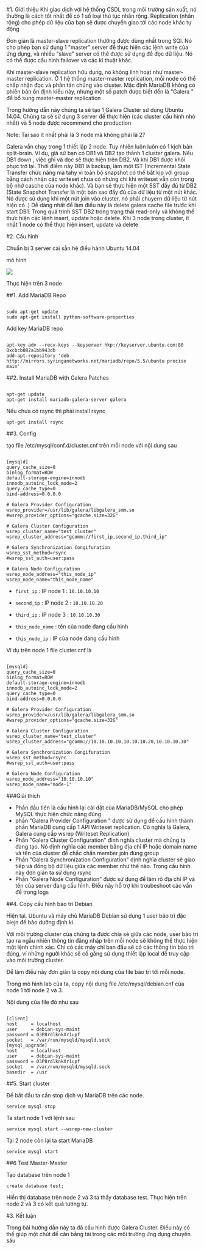 ﻿#1. Giới thiệu
Khi giao dịch với hệ thống  CSDL trong môi trường sản xuất, nó thường là cách tốt nhất để có 1 số loại thủ tục nhân rộng. Replication (nhân rộng) cho phép dữ liệu của bạn sẽ được chuyển giao tới các node khác tự động 

Đơn giản là master-slave replication thường được dùng nhất trong SQl. Nó cho phép bạn sử dụng 1 "master" server để thực hiện các lệnh write của ứng dụng, và nhiều "slave" server có thể được sử dụng để đọc dữ liệu. Nó có thể được cấu hình failover và các kĩ thuật khác.

Khi master-slave replication hữu dụng, nó không linh hoạt như master-master replication. Ở 1 hệ thống master-master replication, mỗi node có thể chấp nhận đọc và phân tán chúng vào cluster. Mặc định MariaDB không có phiên bản ổn định kiểu này, nhưng một số patch được biết đến là "Galera "  để bổ sung master-master replication

Trong hướng dẫn này chúng ta sẽ tạo 1 Galera Cluster sử dụng Ubuntu 14.04. 
Chúng ta sẽ sử dụng 3 server để thực hiện (các cluster cấu hình nhỏ nhất) và 5 node được recommend cho production

Note: Tại sao ít nhất phải là 3 node mà không phải là 2?

Galera vẫn chạy trong 1 thiết lập 2 node. Tuy nhiên luôn luôn có 1 kịch bản split-brain. Ví dụ, giả sử bạn có DB1 và DB2 tạo thành 1 cluster galera. Nếu DB1 down , việc ghi và đọc sẽ thực hiện trên DB2. Và khi DB1 được khôi phục trở lại. Thời điểm này DB1 là backup, làm một IST (Incremental State Transfer chức năng mà tahy vì toàn bộ snapshot có thể bắt kịp với group bằng cách nhận các writeset chưa có nhưng chỉ khi writeset vẫn còn trong bộ nhớ casche của node khác). Và bạn sẽ thực hiện một SST đầy đủ từ DB2 (State Snapshot Transfer là một bản sao đầy đủ của dữ liệu từ một nút khác. Nó được sử dụng khi một nút join vào cluster, nó phải chuyern dữ liệu từ nút hiện có .) Dễ dàng nhất để làm điều này là delete galera cache file trước khi start DB1. Trong quá trình SST DB2 trong trạng thái read-only và không thể thực hiện các lệnh insert, update hoặc delete. Khi 3 node trong cluster, ít nhất 1 node có thể thực hiện insert, update và delete


#2. Cấu hình 

Chuẩn bị 3 server cài sẵn hệ điều hành Ubuntu 14.04


mô hình

<img src="http://i.imgur.com/ZgPP3Mz.png">

Thực hiện trên 3 node

##1. Add MariaDB Repo

```

sudo apt-get update
sudo apt-get install python-software-properties

```

Add key  MariaDB repo

```

apt-key adv --recv-keys --keyserver hkp://keyserver.ubuntu.com:80 0xcbcb082a1bb943db
add-apt-repository 'deb http://mirrors.syringanetworks.net/mariadb/repo/5.5/ubuntu precise main'

```


##2. Install MariaDB with Galera Patches

```

apt-get update
apt-get install mariadb-galera-server galera

```

Nếu chưa có rsync thì phải install rsync

`apt-get install rsync`


##3. Config


tạo file /etc/mysql/conf.d/cluster.cnf trên mỗi node với nội dung sau


```

[mysqld]
query_cache_size=0
binlog_format=ROW
default-storage-engine=innodb
innodb_autoinc_lock_mode=2
query_cache_type=0
bind-address=0.0.0.0

# Galera Provider Configuration
wsrep_provider=/usr/lib/galera/libgalera_smm.so
#wsrep_provider_options="gcache.size=32G"

# Galera Cluster Configuration
wsrep_cluster_name="test_cluster"
wsrep_cluster_address="gcomm://first_ip,second_ip,third_ip"

# Galera Synchronization Congifuration
wsrep_sst_method=rsync
#wsrep_sst_auth=user:pass

# Galera Node Configuration
wsrep_node_address="this_node_ip"
wsrep_node_name="this_node_name"

```

- `first_ip` : IP node 1 :  `10.10.10.10`

- `second_ip` : IP node 2 :  `10.10.10.20`

- `third_ip` : IP node 3 : `10.10.10.30`

- `this_node_name` : tên của node đang cấu hình

- `this_node_ip` : IP của node đang cấu hình

Ví dụ trên node 1 file cluster.cnf là 


```

[mysqld]
query_cache_size=0
binlog_format=ROW
default-storage-engine=innodb
innodb_autoinc_lock_mode=2
query_cache_type=0
bind-address=0.0.0.0

# Galera Provider Configuration
wsrep_provider=/usr/lib/galera/libgalera_smm.so
#wsrep_provider_options="gcache.size=32G"

# Galera Cluster Configuration
wsrep_cluster_name="test_cluster"
wsrep_cluster_address="gcomm://10.10.10.10,10.10.10.20,10.10.10.30"

# Galera Synchronization Congifuration
wsrep_sst_method=rsync
#wsrep_sst_auth=user:pass

# Galera Node Configuration
wsrep_node_address="10.10.10.10"
wsrep_node_name="node-1"

```

###Giải thích 

- Phần đầu tiên là cấu hình lại cài đặt của MariaDB/MySQL cho phép MySQL thực hiện chức năng đúng
- phần "Galera Provider Configuration " được sử dụng để cấu hình thành phần MariaDB cung cấp 1 API Writeset replication. Có nghĩa là Galera, Galera cung cấp wsrep (Writeset Replication)
- Phần "Galera Cluster Configuration" đinh nghĩa cluster mà chúng ta đang tạo. Nó định nghĩa các member bằng địa chỉ IP hoặc domain name và tên của cluster để chắc chắn member join đúng group
- Phần "Galera Synchronization Configuration" định nghĩa cluster sẽ giao tiếp và đồng bộ dữ liệu giữa các member như thế nào. Trong cấu hình này đơn giản ta sử dụng rsync
- Phần "Galera Node Configuration" được sử dụng để làm rõ địa  chỉ IP và tên của server đang cấu hình. Điều này hỗ trợ khi troubeshoot các vấn đề trong logs

##4. Copy cấu hình bảo trì Debian

Hiện tại. Ubuntu và máy chủ MariaDB Debian sử dụng 1 user bảo trì đặc biejn để bảo dưỡng định kì.

Với môi trường cluster của chúng ta được chia sẻ giữa các node, user bảo trì  tạo ra ngẫu nhiên thông tin đăng nhập trên mỗi node sẽ không thể thực hiện một lệnh chính xác. Chỉ có các máy chỉ ban đầu sẽ có các thông tin bảo trì đúng, ví những người khác sẽ cố gắng sử dụng thiết lập local để truy cập vào môi trường cluster.

Để làm điều này đơn giản là copy nội dung của file bảo trì tới mỗi node.

Trong mô hình lab của ta, copy nội dung file /etc/mysql/debian.cnf của node 1 tới node 2 và 3.

Nội dung của file đó như sau 

```

[client]
host     = localhost
user     = debian-sys-maint
password = 03P8rdlknkXr1upf
socket   = /var/run/mysqld/mysqld.sock
[mysql_upgrade]
host     = localhost
user     = debian-sys-maint
password = 03P8rdlknkXr1upf
socket   = /var/run/mysqld/mysqld.sock
basedir  = /usr

```


##5. Start cluster

Để bắt đầu ta cần stop dịch vụ MariaDB trên các node.

`service mysql stop`

Ta start node 1 với lệnh sau

`service mysql start --wsrep-new-cluster`

Tại 2 node còn lại ta start MariaDB

`service mysql start`

##6 Test Master-Master

Tạo database trên node 1 

`create database test;`

Hiển thị database trên node 2 và 3 ta thấy database test. Thực hiện trên node 2 và 3 có kết quả tương tự.

#3. Kết luận

Trong bài hướng dẫn này ta đã cấu hình được Galera Cluster. Điều này có thể giúp một chút để cân bằng tải trong các môi trường ứng dụng chuyên sâu
